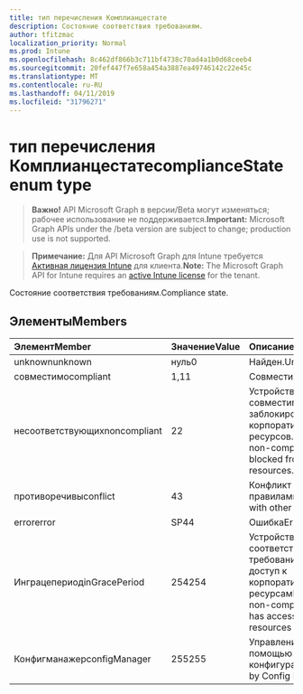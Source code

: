 ```yaml
---
title: тип перечисления Комплианцестате
description: Состояние соответствия требованиям.
author: tfitzmac
localization_priority: Normal
ms.prod: Intune
ms.openlocfilehash: 8c462df866b3c711bf4738c70ad4a1b0d68ceeb4
ms.sourcegitcommit: 20fef447f7e658a454a3887ea49746142c22e45c
ms.translationtype: MT
ms.contentlocale: ru-RU
ms.lasthandoff: 04/11/2019
ms.locfileid: "31796271"
---
```

# <a name="compliancestate-enum-type"></a><span data-ttu-id="fcf0e-103">тип перечисления Комплианцестате</span><span class="sxs-lookup"><span data-stu-id="fcf0e-103">complianceState enum type</span></span>

> <span data-ttu-id="fcf0e-104">**Важно!** API Microsoft Graph в версии/Beta могут изменяться; рабочее использование не поддерживается.</span><span class="sxs-lookup"><span data-stu-id="fcf0e-104">**Important:** Microsoft Graph APIs under the /beta version are subject to change; production use is not supported.</span></span>

> <span data-ttu-id="fcf0e-105">**Примечание:** Для API Microsoft Graph для Intune требуется [Активная лицензия Intune](https://go.microsoft.com/fwlink/?linkid=839381) для клиента.</span><span class="sxs-lookup"><span data-stu-id="fcf0e-105">**Note:** The Microsoft Graph API for Intune requires an [active Intune license](https://go.microsoft.com/fwlink/?linkid=839381) for the tenant.</span></span>

<span data-ttu-id="fcf0e-106">Состояние соответствия требованиям.</span><span class="sxs-lookup"><span data-stu-id="fcf0e-106">Compliance state.</span></span>

## <a name="members"></a><span data-ttu-id="fcf0e-107">Элементы</span><span class="sxs-lookup"><span data-stu-id="fcf0e-107">Members</span></span>
|<span data-ttu-id="fcf0e-108">Элемент</span><span class="sxs-lookup"><span data-stu-id="fcf0e-108">Member</span></span>|<span data-ttu-id="fcf0e-109">Значение</span><span class="sxs-lookup"><span data-stu-id="fcf0e-109">Value</span></span>|<span data-ttu-id="fcf0e-110">Описание</span><span class="sxs-lookup"><span data-stu-id="fcf0e-110">Description</span></span>|
|:---|:---|:---|
|<span data-ttu-id="fcf0e-111">unknown</span><span class="sxs-lookup"><span data-stu-id="fcf0e-111">unknown</span></span>|<span data-ttu-id="fcf0e-112">нуль</span><span class="sxs-lookup"><span data-stu-id="fcf0e-112">0</span></span>|<span data-ttu-id="fcf0e-113">Найден.</span><span class="sxs-lookup"><span data-stu-id="fcf0e-113">Unknown.</span></span>|
|<span data-ttu-id="fcf0e-114">совместимо</span><span class="sxs-lookup"><span data-stu-id="fcf0e-114">compliant</span></span>|<span data-ttu-id="fcf0e-115">1,1</span><span class="sxs-lookup"><span data-stu-id="fcf0e-115">1</span></span>|<span data-ttu-id="fcf0e-116">Совместимо.</span><span class="sxs-lookup"><span data-stu-id="fcf0e-116">Compliant.</span></span>|
|<span data-ttu-id="fcf0e-117">несоответствующих</span><span class="sxs-lookup"><span data-stu-id="fcf0e-117">noncompliant</span></span>|<span data-ttu-id="fcf0e-118">2</span><span class="sxs-lookup"><span data-stu-id="fcf0e-118">2</span></span>|<span data-ttu-id="fcf0e-119">Устройство не совместимо и заблокировано из корпоративных ресурсов.</span><span class="sxs-lookup"><span data-stu-id="fcf0e-119">Device is non-compliant and is blocked from corporate resources.</span></span>|
|<span data-ttu-id="fcf0e-120">противоречивы</span><span class="sxs-lookup"><span data-stu-id="fcf0e-120">conflict</span></span>|<span data-ttu-id="fcf0e-121">4</span><span class="sxs-lookup"><span data-stu-id="fcf0e-121">3</span></span>|<span data-ttu-id="fcf0e-122">Конфликт с другими правилами.</span><span class="sxs-lookup"><span data-stu-id="fcf0e-122">Conflict with other rules.</span></span>|
|<span data-ttu-id="fcf0e-123">error</span><span class="sxs-lookup"><span data-stu-id="fcf0e-123">error</span></span>|<span data-ttu-id="fcf0e-124">SP4</span><span class="sxs-lookup"><span data-stu-id="fcf0e-124">4</span></span>|<span data-ttu-id="fcf0e-125">Ошибка</span><span class="sxs-lookup"><span data-stu-id="fcf0e-125">Error.</span></span>|
|<span data-ttu-id="fcf0e-126">Инграцепериод</span><span class="sxs-lookup"><span data-stu-id="fcf0e-126">inGracePeriod</span></span>|<span data-ttu-id="fcf0e-127">254</span><span class="sxs-lookup"><span data-stu-id="fcf0e-127">254</span></span>|<span data-ttu-id="fcf0e-128">Устройство не соответствует требованиям, но имеет доступ к корпоративным ресурсам</span><span class="sxs-lookup"><span data-stu-id="fcf0e-128">Device is non-compliant but still has access to corporate resources</span></span>|
|<span data-ttu-id="fcf0e-129">Конфигманажер</span><span class="sxs-lookup"><span data-stu-id="fcf0e-129">configManager</span></span>|<span data-ttu-id="fcf0e-130">255</span><span class="sxs-lookup"><span data-stu-id="fcf0e-130">255</span></span>|<span data-ttu-id="fcf0e-131">Управление с помощью диспетчера конфигураций</span><span class="sxs-lookup"><span data-stu-id="fcf0e-131">Managed by Config Manager</span></span>|





